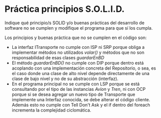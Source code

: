 # Práctica principios S.O.L.I.D.

Indique qué principio/s SOLID y/o buenas prácticas del desarrollo de software no se cumplen y modifique el programa para que sí los cumpla.

Los principios y buenas práctica que no se cumplen en el código son:

 - La interfaz ITransporte no cumple con ISP ni SRP porque obliga a implementar métodos no utilizados *volar()* y métodos que no son responsabilidad de esas clases *guardarEnBD*
 - El método *guardarEnBD()* no cumple con DIP porque dentro está acoplando con una implementación concreta del Repositorio, o sea, es el caso donde una clase de alto nivel depende directamente de una clase de bajo nivel y no de su abstracción (interfaz).
 - En el programa principal no se cumple con LSP porque se está consultando por el tipo de las instancias *Avion* y *Tren*, ni con OCP porque si se desea agregar un nuevo tipo de Transporte que implemente una Interfaz conocida, se debe alterar el código cliente. Además esto no cumple con Tell Don't Ask y el if dentro del foreach incrementa la complejidad ciclomática.
